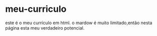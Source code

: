 # meu-curriculo
este é o meu currículo em html. o mardow é muito limitado,então nesta página esta meu  verdadeiro potencial.
